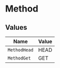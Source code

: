 # Method


## Values

| Name         | Value        |
| ------------ | ------------ |
| `MethodHead` | HEAD         |
| `MethodGet`  | GET          |